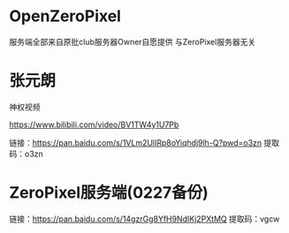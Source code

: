# OpenZeroPixel

服务端全部来自原批club服务器Owner自愿提供 与ZeroPixel服务器无关

# 张元朗

神权视频

https://www.bilibili.com/video/BV1TW4y1U7Pb



链接：https://pan.baidu.com/s/1VLm2UlIRp8oYiqhdj9lh-Q?pwd=o3zn 
提取码：o3zn 


# ZeroPixel服务端(0227备份)

链接：https://pan.baidu.com/s/14gzrGg8YfH9NdIKj2PXtMQ 
提取码：vgcw 
